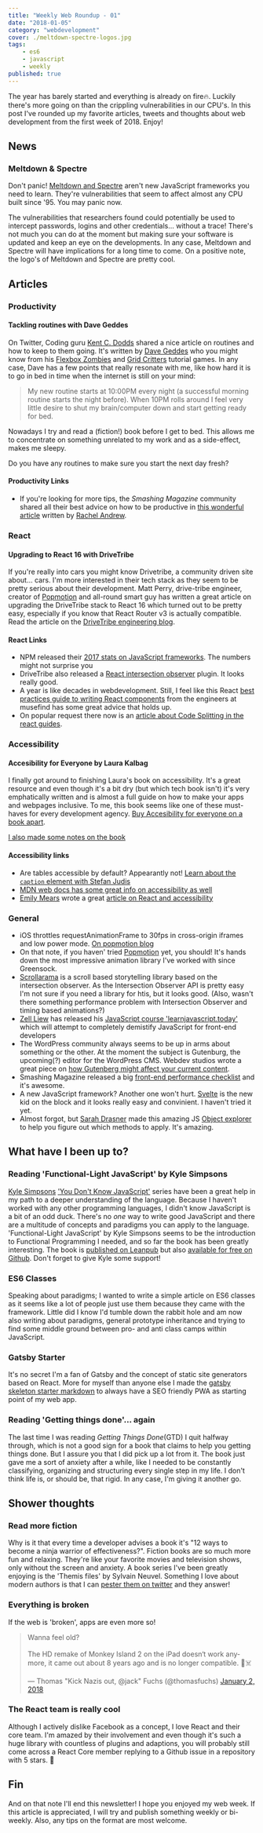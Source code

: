 ```yaml
---
title: "Weekly Web Roundup - 01"
date: "2018-01-05"
category: "webdevelopment"
cover: ./meltdown-spectre-logos.jpg
tags:
    - es6
    - javascript
    - weekly
published: true
---
```


The year has barely started and everything is already on fire🔥. Luckily there's more going on than the crippling vulnerabilities in our CPU's. In this post I've rounded up my favorite articles, tweets and thoughts about web development from the first week of 2018. Enjoy!

## News

### Meltdown & Spectre

Don't panic! [Meltdown and Spectre](https://meltdownattack.com/) aren't new JavaScript frameworks you need to learn. They're vulnerabilities that seem to affect almost any CPU built since '95. You may panic now.

The vulnerabilities that researchers found could potentially be used to intercept passwords, logins and other credentials... without a trace! There's not much you can do at the moment but making sure your software is updated and keep an eye on the developments. In any case, Meltdown and Spectre will have implications for a long time to come. On a positive note, the logo's of Meltdown and Spectre are pretty cool.

## Articles

### Productivity

#### Tackling routines with Dave Geddes

On Twitter, Coding guru [Kent C. Dodds](https://github.com/kentcdodds) shared a nice article on routines and how to keep to them going. It's written by [Dave Geddes](https://twitter.com/geddski) who you might know from his [Flexbox Zombies](https://flexboxzombies.com/p/flexbox-zombies) and [Grid Critters](https://gridcritters.com/p/gridcritters) tutorial games. In any case, Dave has a few points that really resonate with me, like how hard it is to go in bed in time when the internet is still on your mind:
> My new routine starts at 10:00PM every night (a successful morning routine starts the night before). When 10PM rolls around I feel very little desire to shut my brain/computer down and start getting ready for bed.

Nowadays I try and read a (fiction!) book before I get to bed. This allows me to concentrate on something unrelated to my work and as a side-effect, makes me sleepy.

Do you have any routines to make sure you start the next day fresh?

#### Productivity Links

- If you're looking for more tips, the *Smashing Magazine* community shared all their best advice on how to be productive in [this wonderful article](https://www.smashingmagazine.com/2017/12/community-productivity-tips-tricks/) written by [Rachel Andrew](https://www.smashingmagazine.com/author/rachel-andrew/).

### React

#### Upgrading to React 16 with DriveTribe

If you're really into cars you might know Drivetribe, a community driven site about... cars. I'm more interested in their tech stack as they seem to be pretty serious about their development. Matt Perry, drive-tribe engineer, creator of [Popmotion](https://popmotion.io) and all-round smart guy has written a great article on upgrading the DriveTribe stack to React 16 which turned out to be pretty easy, especially if you know that React Router v3 is actually compatible. Read the article on the [DriveTribe engineering blog](https://medium.com/drivetribe-engineering/an-unravelling-tale-of-performance-bonus-round-react-16-f98455fdabe6).

#### React Links

- NPM released their [2017 stats on JavaScript frameworks](https://www.npmjs.com/npm/state-of-javascript-frameworks-2017-part-1). The numbers might not surprise you
- DriveTribe also released a [React intersection observer](https://github.com/drivetribe/react-intersection) plugin. It looks really good.
- A year is like decades in webdevelopment. Still, I feel like this React [best practices guide to writing React components](our-best-practices-for-writing-react-component) from the engineers at musefind has some great advice that holds up.
- On popular request there now is an [article about Code Splitting in the react guides](https://reactjs.org/docs/code-splitting.html).

### Accessibility

#### Accesibility for Everyone by Laura Kalbag

I finally got around to finishing Laura's book on accessibility. It's a great resource and even though it's a bit dry (but which tech book isn't) it's very emphatically written and is almost a full guide on how to make your apps and webpages inclusive. To me, this book seems like one of these must-haves for every development agency. [Buy Accesibility for everyone on a book apart](https://abookapart.com/products/accessibility-for-everyone).

[I also made some notes on the book](https://github.com/aderaaij/book-notes/blob/master/accessibility-for-everyone--laura-kalbag/index.md)

#### Accessibility links

- Are tables accessible by default? Appearantly not! [Learn about the `caption` element with Stefan Judis](https://www.stefanjudis.com/today-i-learned/the-for-accessibility-required-caption-element-in-html-tables/)
- [MDN web docs has some great info on accessibility as well](https://developer.mozilla.org/en-US/docs/Learn/Accessibility)
- [Emily Mears](https://twitter.com/ermmears) wrote a great [article on React and accessibility](https://medium.com/@emilymears/getting-started-with-web-accessibility-in-react-9e591fdb0d52)

### General

- iOS throttles requestAnimationFrame to 30fps in cross-origin iframes and low power mode. [On popmotion blog](https://popmotion.io/blog/20180401-when-ios-throttles-requestanimationframe/)
- On that note, if you haven' tried [Popmotion](https://popmotion.io) yet, you should! It's hands down the most impressive animation library I've worked with since Greensock.
- [Scrollarama](https://github.com/russellgoldenberg/scrollama) is a scroll based storytelling library based on the intersection observer. As the Intersection Observer API is pretty easy I'm not sure if you need a library for htis, but it looks good. (Also, wasn't there something performance problem with Intersection Observer and timing based animations?)
- [Zell Liew](https://twitter.com/zellwk) has released his [JavaScript course 'learnjavascript.today'](https://learnjavascript.today/) which will attempt to completely demistify JavaScript for front-end developers
- The WordPress community always seems to be up in arms about something or the other. At the moment the subject is Gutenburg, the upcoming(?) editor for the WordPress CMS. Webdev studios wrote a great piece on [how Gutenberg might affect your current content](https://webdevstudios.com/2018/01/02/existing-content-affected-wordpress-gutenberg/).
- Smashing Magazine released a big [front-end performance checklist](https://www.smashingmagazine.com/2018/01/front-end-performance-checklist-2018-pdf-pages/) and it's awesome.
- A new JavaScript framework? Another one won't hurt. [Svelte](https://svelte.technology/guide) is the new kid on the block and it looks really easy and convinient. I haven't tried it yet.
- Almost forgot, but [Sarah Drasner](https://sdras.github.io/object-explorer/) made this amazing JS [Object explorer](https://sdras.github.io/object-explorer/) to help you figure out which methods to apply. It's amazing.

## What have I been up to?

### Reading 'Functional-Light JavaScript' by Kyle Simpsons

[Kyle Simpsons](https://twitter.com/getify) ['You Don't Know JavaScript'](https://github.com/getify/You-Dont-Know-JS) series have been a great help in my path to a deeper understanding of the language. Because I haven't worked with any other programming languages, I didn't know JavaScript is a bit of an odd duck. There's no _one_ way to write good JavaScript and there are a multitude of concepts and paradigms you can apply to the language. 'Functional-Light JavaScript' by Kyle Simpsons seems to be the introduction to Functional Programming I needed, and so far the book has been greatly interesting. The book is [published on Leanpub](https://leanpub.com/fljs/) but also [available for free on Github](https://github.com/getify/Functional-Light-JS). Don't forget to give Kyle some support!

### ES6 Classes

Speaking about paradigms; I wanted to write a simple article on ES6 classes as it seems like a lot of people just use them because they came with the framework. Little did I know I'd tumble down the rabbit hole and am now also writing about paradigms, general prototype inheritance and trying to find some middle ground between pro- and anti class camps within JavaScript.

### Gatsby Starter

It's no secret I'm a fan of Gatsby and the concept of static site generators based on React. More for myself than anyone else I made the [gatsby skeleton starter markdown](https://github.com/aderaaij/gatsby-starter-skeleton-markdown) to always have a SEO friendly PWA as starting point of my web app.

### Reading 'Getting things done'... again

The last time I was reading *Getting Things Done*(GTD) I quit halfway through, which is not a good sign for a book that claims to help you getting things done. But I assure you that I did pick up a lot from it. The book just gave me a sort of anxiety after a while, like I needed to be constantly classifying, organizing and structuring every single step in my life. I don't think life is, or should be, that rigid. In any case, I'm giving it another go.

## Shower thoughts

### Read more fiction

Why is it that every time a developer advises a book it's "12 ways to become a ninja warrior of effectiveness?". Fiction books are so much more fun and relaxing. They're like your favorite movies and television shows, only without the screen and anxiety. A book series I've been greatly enjoying is the 'Themis files' by Sylvain Neuvel. Something I love about modern authors is that I can [pester them on twitter](https://twitter.com/ardennl/status/855184395753402368) and they answer!

### Everything is broken

If the web is 'broken', apps are even more so!

<blockquote class="twitter-tweet" data-lang="en"><p lang="en" dir="ltr">Wanna feel old?<br><br>The HD remake of Monkey Island 2 on the iPad doesn‘t work anymore, it came out about 8 years ago and is no longer compatible. 🏴☠️</p>&mdash; Thomas &quot;Kick Nazis out, @jack&quot; Fuchs (@thomasfuchs) <a href="https://twitter.com/thomasfuchs/status/948003372795342849?ref_src=twsrc%5Etfw">January 2, 2018</a></blockquote>
<script async src="https://platform.twitter.com/widgets.js" charset="utf-8"></script>

### The React team is really cool

Although I actively dislike Facebook as a concept, I love React and their core team. I'm amazed by their involvement and even though it's such a huge library with countless of plugins and adaptions, you will probably still come across a React Core member replying to a Github issue in a repository with 5 stars. 👏

## Fin

And on that note I'll end this newsletter! I hope you enjoyed my web week. If this article is appreciated, I will try and publish something weekly or bi-weekly. Also, any tips on the format are most welcome.